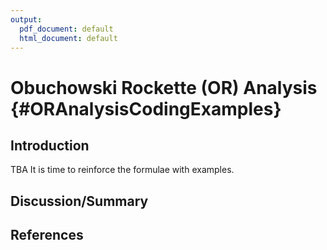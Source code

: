 ```yaml
---
output:
  pdf_document: default
  html_document: default
---
```

# Obuchowski Rockette (OR) Analysis {#ORAnalysisCodingExamples}



## Introduction
TBA
It is time to reinforce the formulae with examples.

## Discussion/Summary


## References  


